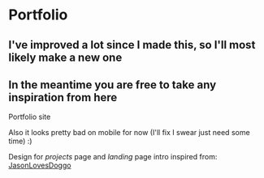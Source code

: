# Portfolio

## I've improved a lot since I made this, so I'll most likely make a new one
## In the meantime you are free to take any inspiration from here

Portfolio site

Also it looks pretty bad on mobile for now (I'll fix I swear just need some time) :)

Design for *projects* page and *landing* page intro inspired from:
[JasonLovesDoggo](https://github.com/JasonLovesDoggo)

